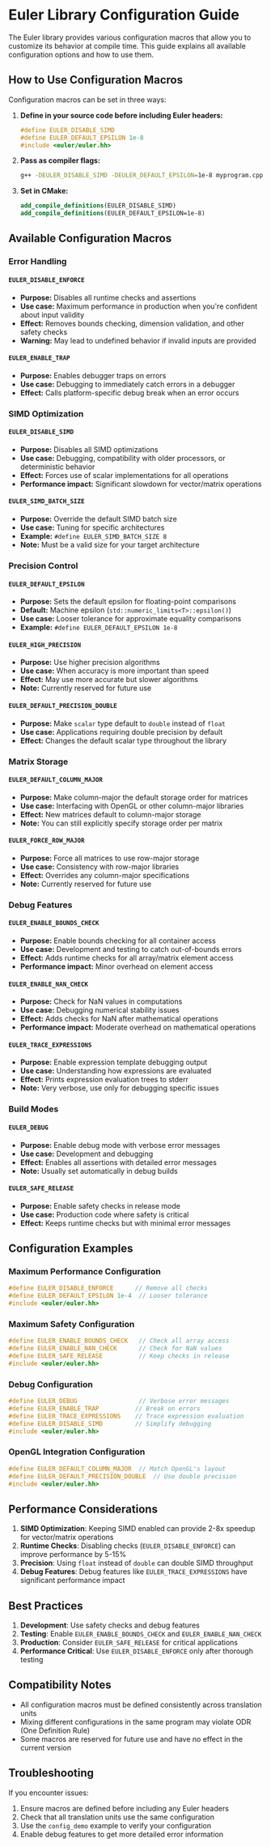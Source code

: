 # Euler Library Configuration Guide

The Euler library provides various configuration macros that allow you to customize its behavior at compile time. This guide explains all available configuration options and how to use them.

## How to Use Configuration Macros

Configuration macros can be set in three ways:

1. **Define in your source code before including Euler headers:**
   ```cpp
   #define EULER_DISABLE_SIMD
   #define EULER_DEFAULT_EPSILON 1e-8
   #include <euler/euler.hh>
   ```

2. **Pass as compiler flags:**
   ```bash
   g++ -DEULER_DISABLE_SIMD -DEULER_DEFAULT_EPSILON=1e-8 myprogram.cpp
   ```

3. **Set in CMake:**
   ```cmake
   add_compile_definitions(EULER_DISABLE_SIMD)
   add_compile_definitions(EULER_DEFAULT_EPSILON=1e-8)
   ```

## Available Configuration Macros

### Error Handling

#### `EULER_DISABLE_ENFORCE`
- **Purpose:** Disables all runtime checks and assertions
- **Use case:** Maximum performance in production when you're confident about input validity
- **Effect:** Removes bounds checking, dimension validation, and other safety checks
- **Warning:** May lead to undefined behavior if invalid inputs are provided

#### `EULER_ENABLE_TRAP`
- **Purpose:** Enables debugger traps on errors
- **Use case:** Debugging to immediately catch errors in a debugger
- **Effect:** Calls platform-specific debug break when an error occurs

### SIMD Optimization

#### `EULER_DISABLE_SIMD`
- **Purpose:** Disables all SIMD optimizations
- **Use case:** Debugging, compatibility with older processors, or deterministic behavior
- **Effect:** Forces use of scalar implementations for all operations
- **Performance impact:** Significant slowdown for vector/matrix operations

#### `EULER_SIMD_BATCH_SIZE`
- **Purpose:** Override the default SIMD batch size
- **Use case:** Tuning for specific architectures
- **Example:** `#define EULER_SIMD_BATCH_SIZE 8`
- **Note:** Must be a valid size for your target architecture

### Precision Control

#### `EULER_DEFAULT_EPSILON`
- **Purpose:** Sets the default epsilon for floating-point comparisons
- **Default:** Machine epsilon (`std::numeric_limits<T>::epsilon()`)
- **Use case:** Looser tolerance for approximate equality comparisons
- **Example:** `#define EULER_DEFAULT_EPSILON 1e-8`

#### `EULER_HIGH_PRECISION`
- **Purpose:** Use higher precision algorithms
- **Use case:** When accuracy is more important than speed
- **Effect:** May use more accurate but slower algorithms
- **Note:** Currently reserved for future use

#### `EULER_DEFAULT_PRECISION_DOUBLE`
- **Purpose:** Make `scalar` type default to `double` instead of `float`
- **Use case:** Applications requiring double precision by default
- **Effect:** Changes the default scalar type throughout the library

### Matrix Storage

#### `EULER_DEFAULT_COLUMN_MAJOR`
- **Purpose:** Make column-major the default storage order for matrices
- **Use case:** Interfacing with OpenGL or other column-major libraries
- **Effect:** New matrices default to column-major storage
- **Note:** You can still explicitly specify storage order per matrix

#### `EULER_FORCE_ROW_MAJOR`
- **Purpose:** Force all matrices to use row-major storage
- **Use case:** Consistency with row-major libraries
- **Effect:** Overrides any column-major specifications
- **Note:** Currently reserved for future use

### Debug Features

#### `EULER_ENABLE_BOUNDS_CHECK`
- **Purpose:** Enable bounds checking for all container access
- **Use case:** Development and testing to catch out-of-bounds errors
- **Effect:** Adds runtime checks for all array/matrix element access
- **Performance impact:** Minor overhead on element access

#### `EULER_ENABLE_NAN_CHECK`
- **Purpose:** Check for NaN values in computations
- **Use case:** Debugging numerical stability issues
- **Effect:** Adds checks for NaN after mathematical operations
- **Performance impact:** Moderate overhead on mathematical operations

#### `EULER_TRACE_EXPRESSIONS`
- **Purpose:** Enable expression template debugging output
- **Use case:** Understanding how expressions are evaluated
- **Effect:** Prints expression evaluation trees to stderr
- **Note:** Very verbose, use only for debugging specific issues

### Build Modes

#### `EULER_DEBUG`
- **Purpose:** Enable debug mode with verbose error messages
- **Use case:** Development and debugging
- **Effect:** Enables all assertions with detailed error messages
- **Note:** Usually set automatically in debug builds

#### `EULER_SAFE_RELEASE`
- **Purpose:** Enable safety checks in release mode
- **Use case:** Production code where safety is critical
- **Effect:** Keeps runtime checks but with minimal error messages

## Configuration Examples

### Maximum Performance Configuration
```cpp
#define EULER_DISABLE_ENFORCE      // Remove all checks
#define EULER_DEFAULT_EPSILON 1e-4  // Looser tolerance
#include <euler/euler.hh>
```

### Maximum Safety Configuration
```cpp
#define EULER_ENABLE_BOUNDS_CHECK   // Check all array access
#define EULER_ENABLE_NAN_CHECK      // Check for NaN values
#define EULER_SAFE_RELEASE          // Keep checks in release
#include <euler/euler.hh>
```

### Debug Configuration
```cpp
#define EULER_DEBUG                 // Verbose error messages
#define EULER_ENABLE_TRAP          // Break on errors
#define EULER_TRACE_EXPRESSIONS    // Trace expression evaluation
#define EULER_DISABLE_SIMD         // Simplify debugging
#include <euler/euler.hh>
```

### OpenGL Integration Configuration
```cpp
#define EULER_DEFAULT_COLUMN_MAJOR  // Match OpenGL's layout
#define EULER_DEFAULT_PRECISION_DOUBLE  // Use double precision
#include <euler/euler.hh>
```

## Performance Considerations

1. **SIMD Optimization**: Keeping SIMD enabled can provide 2-8x speedup for vector/matrix operations
2. **Runtime Checks**: Disabling checks (`EULER_DISABLE_ENFORCE`) can improve performance by 5-15%
3. **Precision**: Using `float` instead of `double` can double SIMD throughput
4. **Debug Features**: Debug features like `EULER_TRACE_EXPRESSIONS` have significant performance impact

## Best Practices

1. **Development**: Use safety checks and debug features
2. **Testing**: Enable `EULER_ENABLE_BOUNDS_CHECK` and `EULER_ENABLE_NAN_CHECK`
3. **Production**: Consider `EULER_SAFE_RELEASE` for critical applications
4. **Performance Critical**: Use `EULER_DISABLE_ENFORCE` only after thorough testing

## Compatibility Notes

- All configuration macros must be defined consistently across translation units
- Mixing different configurations in the same program may violate ODR (One Definition Rule)
- Some macros are reserved for future use and have no effect in the current version

## Troubleshooting

If you encounter issues:

1. Ensure macros are defined before including any Euler headers
2. Check that all translation units use the same configuration
3. Use the `config_demo` example to verify your configuration
4. Enable debug features to get more detailed error information